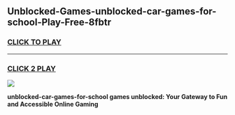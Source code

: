 
## Unblocked-Games-unblocked-car-games-for-school-Play-Free-8fbtr
<h3>
<a href="https://premium76.site?title=unblocked-car-games-for-school&ref=17A">CLICK TO PLAY</a></h3>
<hr>

<h3>
<a href="https://premium76.site?title=unblocked-car-games-for-school&ref=17A">CLICK 2 PLAY</a>
  
</h3>

<a href="https://premium76.site?title=unblocked-car-games-for-school&ref=17A"><img src="https://clearcache.store/games.png"></a>


**unblocked-car-games-for-school games unblocked: Your Gateway to Fun and Accessible Online Gaming**
